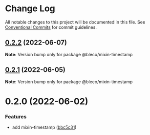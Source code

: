 # Change Log

All notable changes to this project will be documented in this file.
See [Conventional Commits](https://conventionalcommits.org) for commit guidelines.

## [0.2.2](https://gitr.net/betaly/bleco/compare/@bleco/mixin-timestamp@0.2.1...@bleco/mixin-timestamp@0.2.2) (2022-06-07)

**Note:** Version bump only for package @bleco/mixin-timestamp





## [0.2.1](https://gitr.net/betaly/bleco/compare/@bleco/mixin-timestamp@0.2.0...@bleco/mixin-timestamp@0.2.1) (2022-06-05)

**Note:** Version bump only for package @bleco/mixin-timestamp





# 0.2.0 (2022-06-02)


### Features

* add mixin-timestamp ([bbc5c31](https://gitr.net/betaly/bleco/commits/bbc5c31a803a77c41b5ab0b0ad8bc5efbf04113e))
